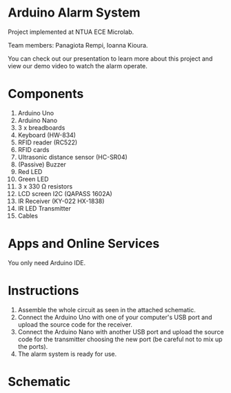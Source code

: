 # Arduino Alarm System 
Project implemented at NTUA ECE Microlab.

Team members: Panagiota Rempi, Ioanna Kioura.

You can check out our presentation to learn more about this project and view our demo video to watch the alarm operate.

# Components
1. Arduino Uno
2. Arduino Nano
3. 3 x breadboards
4. Keyboard (HW-834)
5. RFID reader (RC522)
6. RFID cards
7. Ultrasonic distance sensor (HC-SR04)
8. (Passive) Buzzer 
9. Red LED
10. Green LED
11. 3 x 330 Ω resistors
12. LCD screen I2C (QAPASS 1602A)
13. IR Receiver (KY-022 HX-1838)
14. IR LED Transmitter 
15. Cables

# Apps and Online Services
You only need Arduino IDE.

# Instructions
1. Assemble the whole circuit as seen in the attached schematic.
2. Connect the Arduino Uno with one of your computer's USB port and upload the source code for the receiver.
3. Connect the Arduino Nano with another USB port and upload the source code for the transmitter choosing the new port (be careful not to mix up the ports).
4. The alarm system is ready for use.

# Schematic
